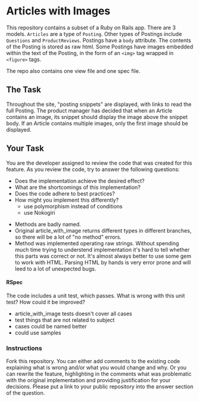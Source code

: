 # Articles with Images

This repository contains a subset of a Ruby on Rails app. There are 3 models.
`Articles` are a type of `Posting`. Other types of Postings include `Questions` and `ProductReviews`. 
Postings have a `body` attribute. The contents of the Posting is stored as raw html. Some Postings have images embedded within the text of the Posting, in the form of an `<img>` tag wrapped in `<figure>` tags.

The repo also contains one view file and one spec file.

## The Task
Throughout the site, "posting snippets" are displayed, with links to read the full Posting. The product manager has decided that when an Article contains an image, its snippet should display the image above the snippet body. If an Article contains multiple images, only the first image should be displayed.

## Your Task
You are the developer assigned to review the code that was created for this feature. As you review the code, try to answer the following questions:

- Does the implementation achieve the desired effect?
- What are the shortcomings of this implementation?
- Does the code adhere to best practices?
- How might you implement this differently?
    - use polymorphism instead of conditions
    - use Nokogiri

* Methods are badly named.
* Original article_with_image returns different types in different branches, so there will be a lot of "no method" errors.
* Method was implemented operating raw strings. Without spending much time trying to understend implementation it's hard to tell whether this parts was correct or not. It's almost always better to use some gem to work with HTML. Parsing HTML by hands is very error prone and will leed to a lot of unexpected bugs. 

#### RSpec
The code includes a unit test, which passes. What is wrong with this unit test? How could it be improved?
* article_with_image tests doesn't cover all cases
* test things that are not related to subject
* cases could be named better
* could use samples

### Instructions
Fork this repository. You can either add comments to the existing code explaining what is wrong and/or what you would change and why. Or you can rewrite the feature, highlighting in the comments what was problematic with the original implementation and providing justification for your decisions. Please put a link to your public repository into the answer section of the question.